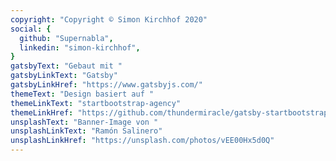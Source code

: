```yaml
---
copyright: "Copyright © Simon Kirchhof 2020"
social: {
  github: "Supernabla",
  linkedin: "simon-kirchhof",
}
gatsbyText: "Gebaut mit "
gatsbyLinkText: "Gatsby"
gatsbyLinkHref: "https://www.gatsbyjs.com/"
themeText: "Design basiert auf "
themeLinkText: "startbootstrap-agency"
themeLinkHref: "https://github.com/thundermiracle/gatsby-startbootstrap-agency"
unsplashText: "Banner-Image von "
unsplashLinkText: "Ramón Salinero"
unsplashLinkHref: "https://unsplash.com/photos/vEE00Hx5d0Q"
---
```

